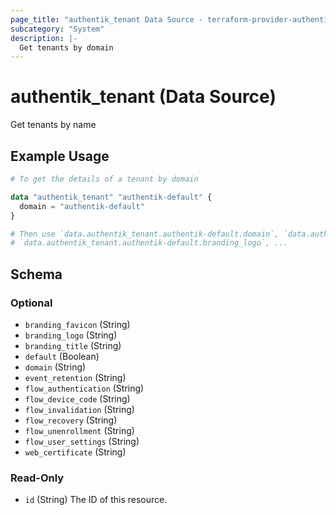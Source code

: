 ```yaml
---
page_title: "authentik_tenant Data Source - terraform-provider-authentik"
subcategory: "System"
description: |-
  Get tenants by domain
---
```


# authentik_tenant (Data Source)

Get tenants by name

## Example Usage

```terraform
# To get the details of a tenant by domain

data "authentik_tenant" "authentik-default" {
  domain = "authentik-default"
}

# Then use `data.authentik_tenant.authentik-default.domain`, `data.authentik_tenant.authentik-default.branding_title`, 
# `data.authentik_tenant.authentik-default.branding_logo`, ...
```

<!-- schema generated by tfplugindocs -->
## Schema

### Optional

- `branding_favicon` (String)
- `branding_logo` (String)
- `branding_title` (String)
- `default` (Boolean)
- `domain` (String)
- `event_retention` (String)
- `flow_authentication` (String)
- `flow_device_code` (String)
- `flow_invalidation` (String)
- `flow_recovery` (String)
- `flow_unenrollment` (String)
- `flow_user_settings` (String)
- `web_certificate` (String)

### Read-Only

- `id` (String) The ID of this resource.
